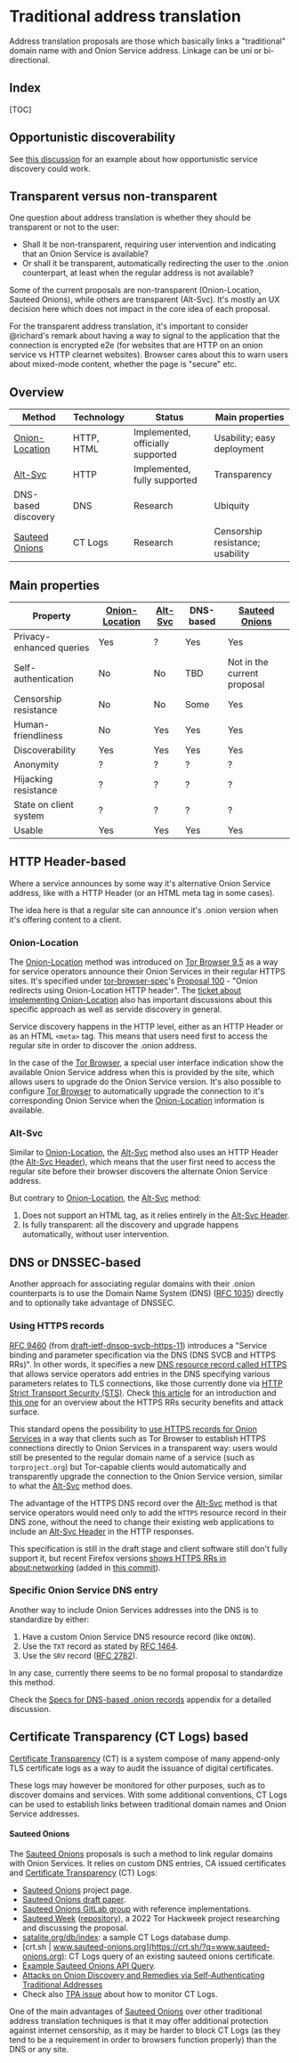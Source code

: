 # Traditional address translation

Address translation proposals are those which basically links a "traditional"
domain name with and Onion Service address. Linkage can be uni or
bi-directional.

## Index

[TOC]

## Opportunistic discoverability

See [this discussion][] for an example about how opportunistic service
discovery could work.

[this discussion]: https://rhatto.pages.torproject.net/sauteed-week/discovery/

## Transparent versus non-transparent

One question about address translation is whether they should be transparent or
not to the user:

* Shall it be non-transparent, requiring user intervention and indicating that
  an Onion Service is available?
* Or shall it be transparent, automatically redirecting the user to the .onion
  counterpart, at least when the regular address is not available?

Some of the current proposals are non-transparent (Onion-Location, Sauteed
Onions), while others are transparent (Alt-Svc). It's mostly an UX decision
here which does not impact in the core idea of each proposal.

For the transparent address translation, it's important to consider @richard's
remark about having a way to signal to the application that the connection is
encrypted e2e (for websites that are HTTP on an onion service vs HTTP clearnet
websites). Browser cares about this to warn users about mixed-mode content,
whether the page is "secure" etc.

## Overview

Method              | Technology  | Status                            | Main properties
--------------------|-------------|-----------------------------------|---------------------------------
[Onion-Location][]  | HTTP, HTML  | Implemented, officially supported | Usability; easy deployment
[Alt-Svc][]         | HTTP        | Implemented, fully supported      | Transparency
DNS-based discovery | DNS         | Research                          | Ubiquity
[Sauteed Onions][]  | CT Logs     | Research                          | Censorship resistance; usability

## Main properties

Property                       | [Onion-Location][] | [Alt-Svc][] | DNS-based | [Sauteed Onions][]
-------------------------------|--------------------|-------------|-----------|----------------------------
Privacy-enhanced queries       | Yes                | ?           | Yes       | Yes
Self-authentication            | No                 | No          | TBD       | Not in the current proposal
Censorship resistance          | No                 | No          | Some      | Yes
Human-friendliness             | No                 | Yes         | Yes       | Yes
Discoverability                | Yes                | Yes         | Yes       | Yes
Anonymity                      | ?                  | ?           | ?         | ?
Hijacking resistance           | ?                  | ?           | ?         | ?
State on client system         | ?                  | ?           | ?         | ?
Usable                         | Yes                | Yes         | Yes       | Yes

## HTTP Header-based

Where a service announces by some way it's alternative Onion Service address,
like with a HTTP Header (or an HTML meta tag in some cases).

The idea here is that a regular site can announce it's .onion version when
it's offering content to a client.

### Onion-Location

The [Onion-Location][] method was introduced on [Tor Browser 9.5][] as a way
for service operators announce their Onion Services in their regular HTTPS
sites. It's specified under [tor-browser-spec][]'s [Proposal 100][] -
"Onion redirects using Onion-Location HTTP header". The [ticket about
implementing Onion-Location][] also has important discussions about this
specific approach as well as servide discovery in general.

Service discovery happens in the HTTP level, either as an HTTP Header or as an
HTML `<meta>` tag. This means that users need first to access the regular site
in order to discover the .onion address.

In the case of the [Tor Browser][], a special user interface indication show
the available Onion Service address when this is provided by the site, which
allows users to upgrade do the Onion Service version. It's also possible to
configure [Tor Browser][] to automatically upgrade the connection to it's
corresponding Onion Service when the [Onion-Location][] information is
available.

[Onion-Location]: https://community.torproject.org/onion-services/advanced/onion-location/
[Tor Browser 9.5]: https://www.torproject.org/releases/tor-browser-95/
[Tor Browser]: https://tb-manual.torproject.org/
[tor-browser-spec]: https://gitlab.torproject.org/tpo/applications/tor-browser-spec
[Proposal 100]: https://gitlab.torproject.org/tpo/applications/tor-browser-spec/-/blob/main/proposals/100-onion-location-header.txt
[ticket about implementing Onion-Location]: https://gitlab.torproject.org/tpo/applications/tor-browser/-/issues/21952

### Alt-Svc

Similar to [Onion-Location][], the [Alt-Svc][] method also uses an HTTP Header
(the [Alt-Svc Header][]), which means that the user first need to access the
regular site before their browser discovers the alternate Onion Service
address.

But contrary to [Onion-Location][], the [Alt-Svc][] method:

1. Does not support an HTML tag, as it relies entirely in the [Alt-Svc Header][].
2. Is fully transparent: all the discovery and upgrade happens automatically,
   without user intervention.

[Alt-Svc]: https://blog.cloudflare.com/cloudflare-onion-service/
[Alt-Svc Header]: https://developer.mozilla.org/en-US/docs/Web/HTTP/Headers/Alt-Svc

## DNS or DNSSEC-based

Another approach for associating regular domains with their .onion counterparts
is to use the Domain Name System (DNS) ([RFC 1035][]) directly and to
optionally take advantage of DNSSEC.

### Using HTTPS records

[RFC 9460][] (from [draft-ietf-dnsop-svcb-https-11][]) introduces a "Service
binding and parameter specification via the DNS (DNS SVCB and HTTPS RRs)".
In other words, it specifies a new [DNS resource record called HTTPS][] that
allows service operators add entries in the DNS specifying various parameters
relates to TLS connections, like those currently done via [HTTP Strict
Transport Security (STS)][].
Check [this article][] for an introduction and [this one][] for an overview
about the HTTPS RRs security benefits and attack surface.

This standard opens the possibility to [use HTTPS records for
Onion Services][] in a way that clients such as Tor Browser to establish HTTPS
connections directly to Onion Services in a transparent way: users would still
be presented to the regular domain name of a service (such as `torproject.org`)
but Tor-capable clients would automatically and transparently upgrade the
connection to the Onion Service version, similar to what the [Alt-Svc][] method
does.

The advantage of the HTTPS DNS record over the [Alt-Svc][] method is that
service operators would need only to add the `HTTPS` resource record in their
DNS zone, without the need to change their existing web applications to include
an [Alt-Svc Header][] in the HTTP responses.

This specification is still in the draft stage and client software still don't
fully support it, but recent Firefox versions [shows HTTPS RRs in about:networking][]
(added in [this commit][]).

[RFC 9460]: https://www.rfc-editor.org/rfc/rfc9460.html
[RFC 1035]: https://datatracker.ietf.org/doc/html/rfc1035
[draft-ietf-dnsop-svcb-https-11]: https://datatracker.ietf.org/doc/draft-ietf-dnsop-svcb-https/11/
[use HTTPS records for Onion Services]: https://gitlab.torproject.org/tpo/applications/tor-browser/-/issues/41325
[DNS resource record called HTTPS]: https://developer.mozilla.org/en-US/docs/Glossary/https_rr
[HTTP Strict Transport Security (STS)]: https://developer.mozilla.org/en-US/docs/Web/HTTP/Headers/Strict-Transport-Security
[this article]: https://www.sobyte.net/post/2022-01/dns-svcb-https/#https-records-overview
[this one]: https://emilymstark.com/2020/10/24/strict-transport-security-vs-https-resource-records-the-showdown.html
[shows HTTPS RRs in about:networking]: https://bugzilla.mozilla.org/show_bug.cgi?id=1667356
[this commit]: https://hg.mozilla.org/integration/autoland/rev/c0e399e7d495

### Specific Onion Service DNS entry

Another way to include Onion Services addresses into the DNS is to standardize
by either:

1. Have a custom Onion Service DNS resource record (like `ONION`).
2. Use the `TXT` record as stated by [RFC 1464][].
3. Use the `SRV` record ([RFC 2782][]).

In any case, currently there seems to be no formal proposal to standardize this
method.

Check the [Specs for DNS-based .onion records][] appendix for a detailed
discussion.

[RFC 1464]: https://www.rfc-editor.org/rfc/rfc1464
[RFC 2782]: https://datatracker.ietf.org/doc/html/rfc2782
[Specs for DNS-based .onion records]: ../../../appendixes/dns.md

## Certificate Transparency (CT Logs) based

[Certificate Transparency][] (CT) is a system compose of many append-only TLS
certificate logs as a way to audit the issuance of digital certificates.

These logs may however be monitored for other purposes, such as to discover
domains and services. With some additional conventions, CT Logs can be used
to establish links between traditional domain names and Onion Service addresses.

[Certificate Transparency]: https://certificate.transparency.dev/

#### Sauteed Onions

The [Sauteed Onions][] proposals is such a method to link regular domains with
Onion Services. It relies on custom DNS entries, CA issued certificates and
[Certificate Transparency][] (CT) Logs:

* [Sauteed Onions][] project page.
* [Sauteed Onions draft paper](https://www.sauteed-onions.org/doc/paper.pdf).
* [Sauteed Onions GitLab group](https://gitlab.torproject.org/tpo/onion-services/sauteed-onions)
  with reference implementations.
* [Sauteed Week](https://rhatto.pages.torproject.net/sauteed-week/)
  ([repository](https://gitlab.torproject.org/rhatto/sauteed-week)),
  a 2022 Tor Hackweek project researching and discussing the proposal.
* [satalite.org/db/index](https://www.satalite.org/db/index): a sample CT Logs database dump.
* [crt.sh | www.sauteed-onions.org](https://crt.sh/?q=www.sauteed-onions.org):
  CT Logs query of an existing sauteed onions certificate.
* [Example Sauteed Onions API Query](https://api.sauteed-onions.org/search?in=blocked.sauteed-onions.org).
* [Attacks on Onion Discovery and Remedies via Self-Authenticating Traditional Addresses](https://dl.acm.org/doi/10.1145/3463676.3485610)
* Check also [TPA issue](https://gitlab.torproject.org/tpo/tpa/team/-/issues/40677) about how to monitor CT Logs.

One of the main advantages of [Sauteed Onions][] over other traditional address
translation techniques is that it may offer additional protection against
internet censorship, as it may be harder to block CT Logs (as they tend to be a
requirement in order to browsers function properly) than the DNS or any site.

[Sauteed Onions]: https://www.sauteed-onions.org
